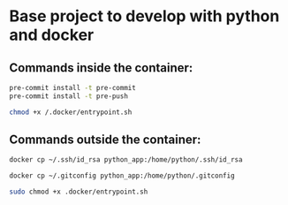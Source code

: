 # Base project to develop with python and docker

## Commands inside the container:

```bash
pre-commit install -t pre-commit
pre-commit install -t pre-push
```

```bash
chmod +x /.docker/entrypoint.sh
```

## Commands outside the container:

```bash
docker cp ~/.ssh/id_rsa python_app:/home/python/.ssh/id_rsa
```

```bash
docker cp ~/.gitconfig python_app:/home/python/.gitconfig
```

```bash
sudo chmod +x .docker/entrypoint.sh
```

